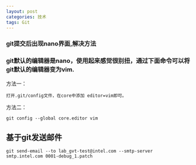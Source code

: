 ```yaml
---
layout: post
categories: 技术
tags: Git   
---
```


### git提交后出现nano界面,解决方法

### git默认的编辑器是nano，使用起来感觉很别扭，通过下面命令可以将git默认的编辑器变为vim.


方法一：


	打开.git/config文件，在core中添加 editor=vim即可。

方法二：

	git config --global core.editor vim


## 基于git发送邮件

	git send-email --to lab_gvt-test@intel.com --smtp-server smtp.intel.com 0001-debug_1.patch
